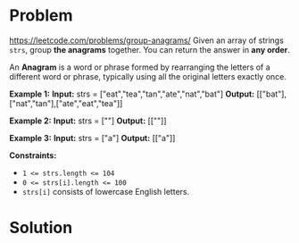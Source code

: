 # Problem
https://leetcode.com/problems/group-anagrams/
Given an array of strings `strs`, group **the anagrams** together. You can return the answer in **any order**.

An **Anagram** is a word or phrase formed by rearranging the letters of a different word or phrase, typically using all the original letters exactly once.

**Example 1:**
**Input:** strs = ["eat","tea","tan","ate","nat","bat"]
**Output:** [["bat"],["nat","tan"],["ate","eat","tea"]]

**Example 2:**
**Input:** strs = [""]
**Output:** [[""]]

**Example 3:**
**Input:** strs = ["a"]
**Output:** [["a"]]

**Constraints:**
-   `1 <= strs.length <= 104`
-   `0 <= strs[i].length <= 100`
-   `strs[i]` consists of lowercase English letters.

# Solution
